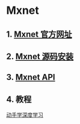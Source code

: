 # Mxnet

## 1. [Mxnet 官方网址](https://mxnet.incubator.apache.org/)

## 2. [Mxnet 源码安装](https://mxnet.apache.org/get_started/build_from_source)

## 3. [Mxnet API](https://mxnet.incubator.apache.org/api/python/docs/api/index.html)

## 4. 教程

[动手学深度学习](http://zh.d2l.ai/)